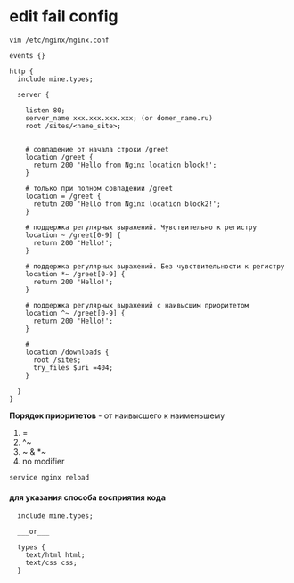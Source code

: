 # edit fail config
`vim /etc/nginx/nginx.conf`

```
events {}

http {
  include mine.types;

  server {

    listen 80;
    server_name xxx.xxx.xxx.xxx; (or domen_name.ru)
    root /sites/<name_site>;


    # совпадение от начала строки /greet
    location /greet {
      return 200 'Hello from Nginx location block!';
    }

    # только при полном совпадении /greet
    location = /greet {
      retutn 200 'Hello from Nginx location block2!';
    }

    # поддержка регулярных выражений. Чувствительно к регистру
    location ~ /greet[0-9] {
      return 200 'Hello!';
    }

    # поддержка регулярных выражений. Без чувствительности к регистру
    location *~ /greet[0-9] {
      return 200 'Hello!';
    }
    
    # поддержка регулярных выражений с наивысшим приоритетом
    location ^~ /greet[0-9] {
      return 200 'Hello!';
    }

    # 
    location /downloads {
      root /sites;
      try_files $uri =404;
    }

  }
}

```

**Порядок приоритетов** - от наивысшего к наименьшему

1. =
2. ^~
3. ~ & *~
4. no modifier


`service nginx reload`


#### для указания способа восприятия кода

```
  include mine.types;  

  ___or___

  types {
    text/html html;
    text/css css;
  }
```
